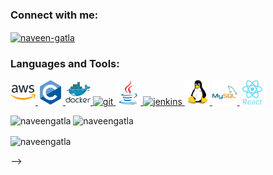 <!--[![MasterHead](https://www.learntek.org/blog/wp-content/uploads/2018/05/java2.jpg)](https://naveengatla.io)
<h1 align="left">Hi 👋, I'm Naveen Gatla</h1>
<h3 align="left">A passionate Java Developer</h3>
<img align="right" alt="Coding" width="350" src="https://github.com/naveengatla/naveengatla/blob/main/68747470733a2f2f696d616765732e73717561726573706163652d63646e2e636f6d2f636f6e74656e742f76312f3537363966633430316236333162616231616464623261622f313534313538303631313632342d5445363451474b524a47385357414955533.gif">



<p align="left"> <img src="https://komarev.com/ghpvc/?username=naavengatla&label=Profile%20views&color=0e75b6&style=flat" alt="naavengatla" /> </p>

- 🌱 I’m currently learning **Spring Boot, React JS**

- 💬 Ask me about **Java, SQL and AWS**

- 📫 You can reach me: **naveengatla96@gmail.com**

<!-- -  👨‍💻 All of my projects are available at [https://naveengatla.github.io](https://naveengatla.github.io) -->

<h3 align="left">Connect with me:</h3>
<p align="left">
<a href="https://linkedin.com/in/naveen-gatla" target="blank"><img align="center" src="https://raw.githubusercontent.com/rahuldkjain/github-profile-readme-generator/master/src/images/icons/Social/linked-in-alt.svg" alt="naveen-gatla" height="30" width="40" /></a>
</p>

<h3 align="left">Languages and Tools:</h3>
<p align="left"> <a href="https://aws.amazon.com" target="_blank" rel="noreferrer"> <img src="https://raw.githubusercontent.com/devicons/devicon/master/icons/amazonwebservices/amazonwebservices-original-wordmark.svg" alt="aws" width="40" height="40"/> </a> <a href="https://www.cprogramming.com/" target="_blank" rel="noreferrer"> <img src="https://raw.githubusercontent.com/devicons/devicon/master/icons/c/c-original.svg" alt="c" width="40" height="40"/> </a> <a href="https://www.docker.com/" target="_blank" rel="noreferrer"> <img src="https://raw.githubusercontent.com/devicons/devicon/master/icons/docker/docker-original-wordmark.svg" alt="docker" width="40" height="40"/> </a> <a href="https://git-scm.com/" target="_blank" rel="noreferrer"> <img src="https://www.vectorlogo.zone/logos/git-scm/git-scm-icon.svg" alt="git" width="40" height="40"/> </a> <a href="https://www.java.com" target="_blank" rel="noreferrer"> <img src="https://raw.githubusercontent.com/devicons/devicon/master/icons/java/java-original.svg" alt="java" width="40" height="40"/> </a> <a href="https://www.jenkins.io" target="_blank" rel="noreferrer"> <img src="https://www.vectorlogo.zone/logos/jenkins/jenkins-icon.svg" alt="jenkins" width="40" height="40"/> </a> <a href="https://www.linux.org/" target="_blank" rel="noreferrer"> <img src="https://raw.githubusercontent.com/devicons/devicon/master/icons/linux/linux-original.svg" alt="linux" width="40" height="40"/> </a> <a href="https://www.mysql.com/" target="_blank" rel="noreferrer"> <img src="https://raw.githubusercontent.com/devicons/devicon/master/icons/mysql/mysql-original-wordmark.svg" alt="mysql" width="40" height="40"/> </a> <a href="https://reactjs.org/" target="_blank" rel="noreferrer"> <img src="https://raw.githubusercontent.com/devicons/devicon/master/icons/react/react-original-wordmark.svg" alt="react" width="40" height="40"/> </a> </p>

<p><img align="left" src="https://github-readme-stats.vercel.app/api/top-langs?username=naveengatla&show_icons=true&locale=en&layout=compact" alt="naveengatla" /></p>

<p>&nbsp;<img src="https://github-readme-stats.vercel.app/api?username=naveengatla&show_icons=true&locale=en" alt="naveengatla" /></p>

<p><img align="center" src="https://github-readme-streak-stats.herokuapp.com/?user=naveengatla&" alt="naveengatla" /></p>-->
